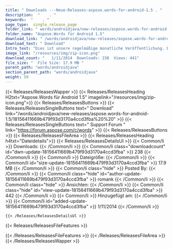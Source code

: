 ```yaml
---
title: " Downloads ---Neue-Releases-aspose.words-for-android-1.5 . "
description:  "    . " 
keywords:  "    . " 
page_type:  single_release_page
folder_link: " words/androidjava/new-releases/aspose.words-for-android-1.5/"
folder_name: "Aspose.Words für Android 1.5"
download_link: " /words/androidjava/new-releases/aspose.words-for-android-1.5/18156411669b479f93d3170a4ccd3fba"
download_text: " Download"
Intro_text: "Dies ist unsere regelmäßige monatliche Veröffentlichung. Die Codebasis von Aspose.Words für Android 1..."
image_link: "/resources/img/zip-icon.png"
download_count: "   1/11/2014  Downloads: 238  Views: 441"
file_size: "  File Size: 17.9 MB "
parent_path: "words/androidjava"
section_parent_path: "words/androidjava"
weight: 50
---
```


{{< Releases/ReleasesWapper >}}
  {{< Releases/ReleasesHeading H2txt="Aspose.Words für Android 1.5" imagelink="/resources/img/zip-icon.png">}}
  {{< Releases/ReleasesButtons >}}
    {{< Releases/ReleasesSingleButtons text=" Download" link="/words/androidjava/new-releases/aspose.words-for-android-1.5/18156411669b479f93d3170a4ccd3fba%20%20" >}}
    {{< Releases/ReleasesSingleButtons text=" Support Forum " link="https://forum.aspose.com/c/words" >}}
  {{< Releases/ReleasesButtons >}}
  {{< Releases/ReleasesFileArea >}}
    {{< Releases/ReleasesHeading h4txt="Dateidetails">}}
    {{< Releases/ReleasesDetailsUl >}}
            {{< Common/li >}} Downloads: {{< /Common/li >}}
      {{< Common/li class="downloadcount" id="dwn-update-18156411669b479f93d3170a4ccd3fba" >}} 238 {{< /Common/li >}}
      {{< Common/li >}} Dateigröße: {{< /Common/li >}}
      {{< Common/li id="size-update-18156411669b479f93d3170a4ccd3fba" >}} 17.9 MB {{< /Common/li >}} 
      {{< Common/li  class="hide" >}} Posted By: {{< /Common/li >}} 
      {{< Common/li class="hide" id="author-update-18156411669b479f93d3170a4ccd3fba" >}} romank {{< /Common/li >}}
      {{< Common/li class="hide" >}} Ansichten: {{< /Common/li >}}
      {{< Common/li class="hide" id="view-update-18156411669b479f93d3170a4ccd3fba" >}} 442 {{< /Common/li >}}
      {{< Common/li >}} Hinzugefügt am: {{< /Common/li >}}
      {{< Common/li id="added-update-18156411669b479f93d3170a4ccd3fba" >}} 1/11/2014 {{< /Common/li >}} 

    {{< /Releases/ReleasesDetailsUl >}}

  {{< Releases/ReleasesFileFeatures >}}
      
  {{< /Releases/ReleasesFileFeatures >}}
 {{< /Releases/ReleasesFileArea >}}
{{< /Releases/ReleasesWapper >}}



